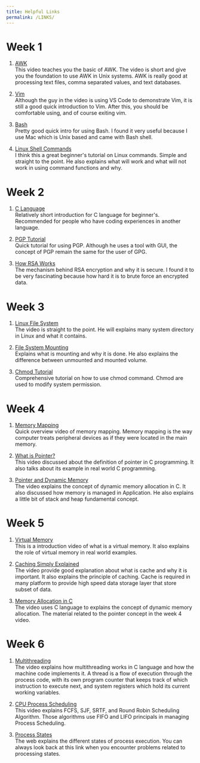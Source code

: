 ```yaml
---
title: Helpful Links
permalink: /LINKS/
---
```


# Week 1

1. [AWK](https://www.youtube.com/watch?v=jJ02kEETw70) <br>
This video teaches you the basic of AWK. The video is short and give you the foundation to use AWK in Unix systems. AWK is really good at processing text files, comma separated values, and text databases.

2. [Vim](https://www.youtube.com/watch?v=-txKSRn0qeA) <br>
Although the guy in the video is using VS Code to demonstrate Vim, it is still a good quick introduction to Vim. After this, you should be comfortable using, and of course exiting vim.

3. [Bash](https://www.youtube.com/watch?v=I4EWvMFj37g) <br>
Pretty good quick intro for using Bash. I found it very useful because I use Mac which is Unix based and came with Bash shell.

4. [Linux Shell Commands](https://www.youtube.com/watch?v=IVquJh3DXUA) <br>
I think this a great beginner's tutorial on Linux commands. Simple and straight to the point. He also explains what will work and what will not work in using command functions and why.

# Week 2

1. [C Language](https://www.youtube.com/watch?v=3lQEunpmtRA)<br>
Relatively short introduction for C language for beginner's. Recommended for people who have coding experiences in another language.

2. [PGP Tutorial](https://www.youtube.com/watch?v=lAblt1Qt_ng)<br>
Quick tutorial for using PGP. Although he uses a tool with GUI, the concept of PGP remain the same for the user of GPG.

3. [How RSA Works](https://www.youtube.com/watch?v=4zahvcJ9glg)<br>
The mechanism behind RSA encryption and why it is secure. I found it to be very fascinating because how hard it is to brute force an encrypted data.

# Week 3

1. [Linux File System](https://www.youtube.com/watch?v=HbgzrKJvDRw)<br>
The video is straight to the point. He will explains many system directory in Linux and what it contains.

2. [File System Mounting](https://www.youtube.com/watch?v=QT1mBAJBuoA)<br>
Explains what is mounting and why it is done. He also explains the difference between unmounted and mounted volume.

3. [Chmod Tutorial](https://www.youtube.com/watch?v=MFQpdELKTLc)<br>
Comprehensive tutorial on how to use chmod command. Chmod are used to modify system permission.

# Week 4

1. [Memory Mapping](https://www.youtube.com/watch?v=jkT9Bgz8PAg)<br>
Quick overview video of memory mapping. Memory mapping is the way computer treats peripheral devices as if they were located in the main memory.

2. [What is Pointer?](https://www.youtube.com/watch?v=f2i0CnUOniA)<br>
This video discussed about the definition of pointer in C programming. It also talks about its example in real world C programming.

3. [Pointer and Dynamic Memory](https://www.youtube.com/watch?v=_8-ht2AKyH4)<br>
The video explains the concept of dynamic memory allocation in C. It also discussed how memory is managed in Application. He also explains a little bit of stack and heap fundamental concept.

# Week 5

1. [Virtual Memory](https://www.youtube.com/watch?v=qlH4-oHnBb8)<br>
This is a introduction video of what is a virtual memory. It also explains the role of virtual memory in real world examples.

2. [Caching Simply Explained](https://www.youtube.com/watch?v=6FyXURRVmR0)<br>
The video provide good explanation about what is cache and why it is important. It also explains the principle of caching. Cache is required in many platform to provide high speed data storage layer that store subset of data.

3. [Memory Allocation in C](https://www.youtube.com/watch?v=v49bwqQ4ouM)<br>
The video uses C language to explains the concept of dynamic memory allocation. The material related to the pointer concept in the week 4 video.

# Week 6

1. [Multithreading](https://www.youtube.com/watch?v=7ENFeb-J75k)<br>
The video explains how multithreading works in C language and how the machine code implements it. A thread is a flow of execution through the process code, with its own program counter that keeps track of which instruction to execute next, and system registers which hold its current working variables.

2. [CPU Process Scheduling](https://www.youtube.com/watch?v=exlaEOVRWQM)<br>
This video explains FCFS, SJF, SRTF, and Round Robin Scheduling Algorithm.
Those algorithms use FIFO and LIFO principals in managing Process Scheduling.

3. [Process States](https://www.tutorialspoint.com/what-are-the-different-states-of-a-process)<br>
The web explains the different states of process execution. You can always look back at this link when you encounter problems related to processing states.

